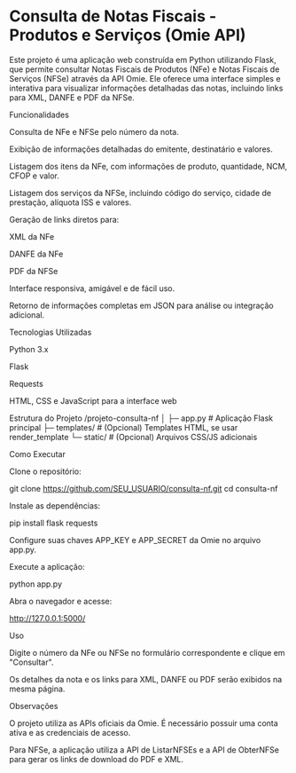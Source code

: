 # Consulta de Notas Fiscais - Produtos e Serviços (Omie API)

Este projeto é uma aplicação web construída em Python utilizando Flask, que permite consultar Notas Fiscais de Produtos (NFe) e Notas Fiscais de Serviços (NFSe) através da API Omie. Ele oferece uma interface simples e interativa para visualizar informações detalhadas das notas, incluindo links para XML, DANFE e PDF da NFSe.

Funcionalidades

Consulta de NFe e NFSe pelo número da nota.

Exibição de informações detalhadas do emitente, destinatário e valores.

Listagem dos itens da NFe, com informações de produto, quantidade, NCM, CFOP e valor.

Listagem dos serviços da NFSe, incluindo código do serviço, cidade de prestação, alíquota ISS e valores.

Geração de links diretos para:

XML da NFe

DANFE da NFe

PDF da NFSe

Interface responsiva, amigável e de fácil uso.

Retorno de informações completas em JSON para análise ou integração adicional.

Tecnologias Utilizadas

Python 3.x

Flask

Requests

HTML, CSS e JavaScript para a interface web

Estrutura do Projeto
/projeto-consulta-nf
│
├─ app.py              # Aplicação Flask principal
├─ templates/          # (Opcional) Templates HTML, se usar render_template
└─ static/             # (Opcional) Arquivos CSS/JS adicionais

Como Executar

Clone o repositório:

git clone https://github.com/SEU_USUARIO/consulta-nf.git
cd consulta-nf


Instale as dependências:

pip install flask requests


Configure suas chaves APP_KEY e APP_SECRET da Omie no arquivo app.py.

Execute a aplicação:

python app.py


Abra o navegador e acesse:

http://127.0.0.1:5000/

Uso

Digite o número da NFe ou NFSe no formulário correspondente e clique em "Consultar".

Os detalhes da nota e os links para XML, DANFE ou PDF serão exibidos na mesma página.

Observações

O projeto utiliza as APIs oficiais da Omie. É necessário possuir uma conta ativa e as credenciais de acesso.

Para NFSe, a aplicação utiliza a API de ListarNFSEs e a API de ObterNFSe para gerar os links de download do PDF e XML.
